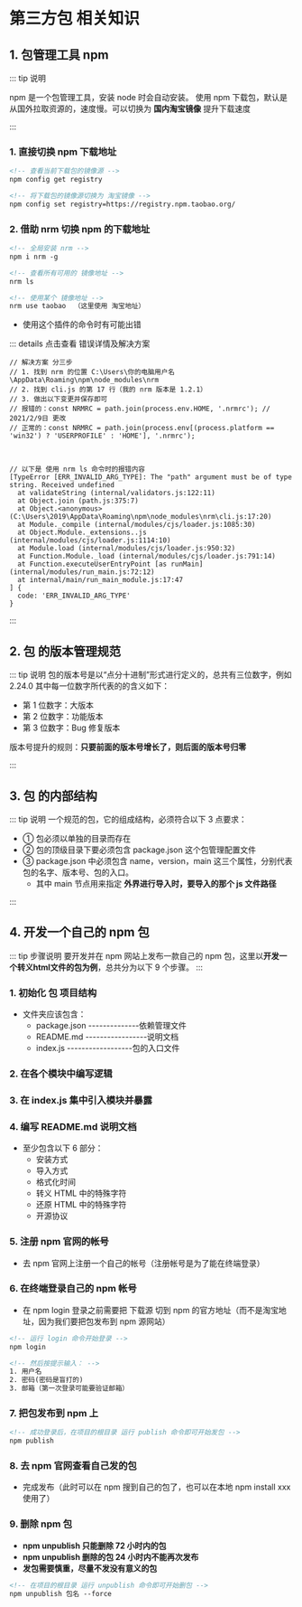 # 第三方包 相关知识

## 1. 包管理工具 npm

::: tip 说明

npm 是一个包管理工具，安装 node 时会自动安装。
使用 npm 下载包，默认是从国外拉取资源的，速度慢。可以切换为 **国内淘宝镜像** 提升下载速度

:::

### 1. 直接切换 npm 下载地址

```xml
<!-- 查看当前下载包的镜像源 -->
npm config get registry

<!-- 将下载包的镜像源切换为 淘宝镜像 -->
npm config set registry=https://registry.npm.taobao.org/
```

### 2. 借助 nrm 切换 npm 的下载地址

```xml
<!-- 全局安装 nrm -->
npm i nrm -g

<!-- 查看所有可用的 镜像地址 -->
nrm ls

<!-- 使用某个 镜像地址 -->
nrm use taobao  （这里使用 淘宝地址）
```

- 使用这个插件的命令时有可能出错

::: details 点击查看 错误详情及解决方案

```js{5,6}
// 解决方案 分三步
// 1. 找到 nrm 的位置 C:\Users\你的电脑用户名\AppData\Roaming\npm\node_modules\nrm
// 2. 找到 cli.js 的第 17 行（我的 nrm 版本是 1.2.1）
// 3. 做出以下变更并保存即可
// 报错的：const NRMRC = path.join(process.env.HOME, '.nrmrc'); // 2021/2/9日 更改
// 正常的：const NRMRC = path.join(process.env[(process.platform == 'win32') ? 'USERPROFILE' : 'HOME'], '.nrmrc');



// 以下是 使用 nrm ls 命令时的报错内容
[TypeError [ERR_INVALID_ARG_TYPE]: The "path" argument must be of type string. Received undefined
  at validateString (internal/validators.js:122:11)
  at Object.join (path.js:375:7)
  at Object.<anonymous> (C:\Users\2019\AppData\Roaming\npm\node_modules\nrm\cli.js:17:20)
  at Module._compile (internal/modules/cjs/loader.js:1085:30)
  at Object.Module._extensions..js (internal/modules/cjs/loader.js:1114:10)
  at Module.load (internal/modules/cjs/loader.js:950:32)
  at Function.Module._load (internal/modules/cjs/loader.js:791:14)
  at Function.executeUserEntryPoint [as runMain] (internal/modules/run_main.js:72:12)
  at internal/main/run_main_module.js:17:47
] {
  code: 'ERR_INVALID_ARG_TYPE'
}
```

:::

## 2. 包 的版本管理规范

::: tip 说明
包的版本号是以“点分十进制”形式进行定义的，总共有三位数字，例如 2.24.0
其中每一位数字所代表的的含义如下：

- 第 1 位数字：大版本
- 第 2 位数字：功能版本
- 第 3 位数字：Bug 修复版本

版本号提升的规则：**只要前面的版本号增长了，则后面的版本号归零**

:::

## 3. 包 的内部结构

::: tip 说明
一个规范的包，它的组成结构，必须符合以下 3 点要求：

- ① 包必须以单独的目录而存在
- ② 包的顶级目录下要必须包含 package.json 这个包管理配置文件
- ③ package.json 中必须包含 name，version，main 这三个属性，分别代表包的名字、版本号、包的入口。
  - 其中 main 节点用来指定 **外界进行导入时，要导入的那个 js 文件路径**

:::

## 4. 开发一个自己的 npm 包

::: tip 步骤说明
要开发并在 npm 网站上发布一款自己的 npm 包，这里以**开发一个转义html文件的包为例**，总共分为以下 9 个步骤。
:::

### 1. 初始化 包 项目结构

- 文件夹应该包含：
  - package.json --------------依赖管理文件
  - README.md -----------------说明文档
  - index.js ------------------包的入口文件


### 2. 在各个模块中编写逻辑
### 3. 在 index.js 集中引入模块并暴露


### 4. 编写 README.md 说明文档

- 至少包含以下 6 部分：
  - 安装方式
  - 导入方式
  - 格式化时间
  - 转义 HTML 中的特殊字符
  - 还原  HTML 中的特殊字符
  - 开源协议

### 5. 注册 npm 官网的帐号
  - 去 npm 官网上注册一个自己的帐号（注册帐号是为了能在终端登录）

### 6. 在终端登录自己的 npm 帐号

- 在 npm login 登录之前需要把 下载源 切到 npm 的官方地址（而不是淘宝地址，因为我们要把包发布到 npm 源网站）

```xml
<!-- 运行 login 命令开始登录 -->
npm login

<!-- 然后按提示输入： -->
1. 用户名
2. 密码(密码是盲打的)
3. 邮箱（第一次登录可能要验证邮箱）
```

### 7. 把包发布到 npm 上

```xml
<!-- 成功登录后，在项目的根目录 运行 publish 命令即可开始发包 -->
npm publish
```

### 8. 去 npm 官网查看自己发的包

- 完成发布（此时可以在 npm 搜到自己的包了，也可以在本地 npm install xxx 使用了）

### 9. 删除 npm 包

- **npm unpublish 只能删除 72 小时内的包**
- **npm unpublish 删除的包 24 小时内不能再次发布**
- **发包需要慎重，尽量不发没有意义的包**

```xml
<!-- 在项目的根目录 运行 unpublish 命令即可开始删包 -->
npm unpublish 包名 --force
```
